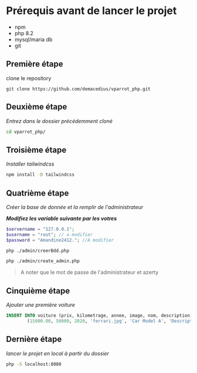 # Prérequis avant de lancer le projet

- npm 
- php 8.2
- mysql/maria db
- git

## Première étape

clone le repository 
```
git clone https://github.com/demacedius/vparrot_php.git
```

## Deuxième étape
*Entrez dans le dossier précédemment cloné*
```bash
cd vparrot_php/
```

## Troisième étape
*Installer tailwindcss*

```bash
npm install -D tailwindcss
```

## Quatrième étape
*Créer la base de donnée et la remplir de l'administrateur*

***Modifiez les variable suivante par les votres***
```php
$servername = "127.0.0.1";
$username = "root"; // a modifier
$password = "Amandine2412."; //A modifier
```
```bash
php ./admin/creerBdd.php
```


```bash
php ./admin/create_admin.php
```
> A noter que le mot de passe de l'administrateur et azerty

## Cinquième étape
*Ajouter une première voiture*
```sql
INSERT INTO voiture (prix, kilometrage, annee, image, nom, description) VALUES
        (15000.00, 50000, 2020, 'ferrari.jpg', 'Car Model A', 'Description for Car Model A');
```

## Dernière étape
*lancer le projet en local à partir du dossier*
```bash
php -S localhost:8080
```
